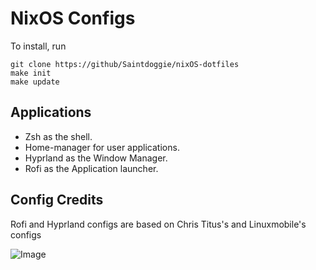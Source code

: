 # NixOS Configs

To install, run

```
git clone https://github/Saintdoggie/nixOS-dotfiles
make init
make update
```



## Applications
* Zsh as the shell.
* Home-manager for user applications.
* Hyprland as the Window Manager.
* Rofi as the Application launcher.


## Config Credits
Rofi and Hyprland configs are based on Chris Titus's and Linuxmobile's configs

![Image](https://github.com/Saintdoggie/NixOS-configs/blob/main/dotfiles/Screenshot.png?raw=true)